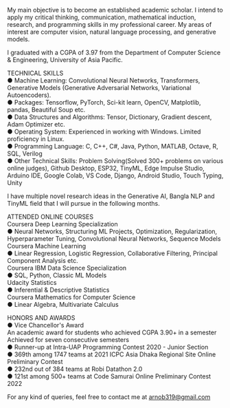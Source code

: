 My main objective is to become an established academic scholar. I intend to apply my critical thinking, communication, mathematical induction, research, and programming skills in my professional career. My areas of interest are computer vision, natural language processing, and generative models.

I graduated with a CGPA of 3.97 from the Department of Computer Science & Engineering, University of Asia Pacific.

TECHNICAL SKILLS <br />
●	Machine Learning: Convolutional Neural Networks, Transformers, Generative Models (Generative Adversarial Networks, Variational Autoencoders). <br />
●	Packages: Tensorflow, PyTorch, Sci-kit learn, OpenCV, Matplotlib, pandas, Beautiful Soup etc. <br />
●	Data Structures and Algorithms: Tensor, Dictionary, Gradient descent, Adam Optimizer etc. <br />
●	Operating System: Experienced in working with Windows. Limited proficiency in Linux. <br />
●	Programming Language: C, C++, C#, Java, Python, MATLAB, Octave, R, SQL, Verilog <br />
●	Other Technical Skills: Problem Solving(Solved 300+ problems on various online judges), Github Desktop, ESP32, TinyML, Edge Impulse Studio, Arduino IDE, Google Colab, VS Code, Django, Android Studio, Touch Typing, Unity <br />

I have multiple novel research ideas in the Generative AI, Bangla NLP and TinyML field that I will pursue in the following months.

ATTENDED ONLINE COURSES <br />
Coursera Deep Learning Specialization <br />
●	Neural Networks,  Structuring ML Projects,  Optimization,  Regularization,  Hyperparameter Tuning,  Convolutional Neural Networks, Sequence Models <br />
Coursera Machine Learning<br />
●	Linear Regression, Logistic Regression, Collaborative Filtering, Principal Component Analysis etc.<br />
Coursera IBM Data Science Specialization<br />
●	SQL, Python, Classic ML Models<br />
Udacity Statistics<br />
●	Inferential & Descriptive Statistics<br />
Coursera Mathematics for Computer Science<br />
●	Linear Algebra, Multivariate Calculus<br />

HONORS AND AWARDS<br />
●	Vice Chancellor's Award<br />
An academic award for students who achieved CGPA 3.90+ in a semester<br />
Achieved for seven consecutive semesters<br />
●	Runner-up at Intra-UAP Programming Contest 2020 - Junior Section<br />
●	369th among 1747 teams at 2021 ICPC Asia Dhaka Regional Site Online Preliminary Contest<br />
●	232nd out of 384 teams at Robi Datathon 2.0<br />
●	121st among 500+ teams at Code Samurai Online Preliminary Contest 2022<br />

For any kind of queries, feel free to contact me at arnob319@gmail.com

<!--
**Codernob/Codernob** is a ✨ _special_ ✨ repository because its `README.md` (this file) appears on your GitHub profile.

Here are some ideas to get you started:

- 🔭 I’m currently working on ...
- 🌱 I’m currently learning ...
- 👯 I’m looking to collaborate on ...
- 🤔 I’m looking for help with ...
- 💬 Ask me about ...
- 📫 How to reach me: ...
- 😄 Pronouns: ...
- ⚡ Fun fact: ...
-->
